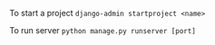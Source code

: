To start a project
`django-admin startproject <name>`

To run server
`python manage.py runserver [port]`
